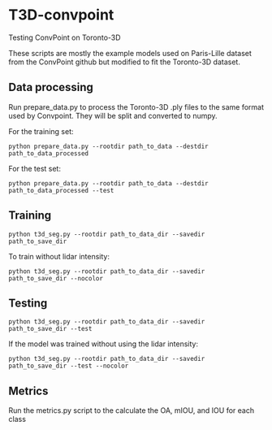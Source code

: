 # T3D-convpoint
Testing ConvPoint on Toronto-3D

These scripts are mostly the example models used on Paris-Lille dataset from the ConvPoint github but modified to fit the Toronto-3D dataset.

## Data processing
Run prepare_data.py to process the Toronto-3D .ply files to the same format used by Convpoint. They will be split and converted to numpy.

For the training set:
```
python prepare_data.py --rootdir path_to_data --destdir path_to_data_processed
```
For the test set:
```
python prepare_data.py --rootdir path_to_data --destdir path_to_data_processed --test
```
## Training
```
python t3d_seg.py --rootdir path_to_data_dir --savedir path_to_save_dir
```

To train without lidar intensity:
```
python t3d_seg.py --rootdir path_to_data_dir --savedir path_to_save_dir --nocolor
```

## Testing

```
python t3d_seg.py --rootdir path_to_data_dir --savedir path_to_save_dir --test
```

If the model was trained without using the lidar intensity:
```
python t3d_seg.py --rootdir path_to_data_dir --savedir path_to_save_dir --test --nocolor
```

## Metrics

Run the metrics.py script to the calculate the OA, mIOU, and IOU for each class

